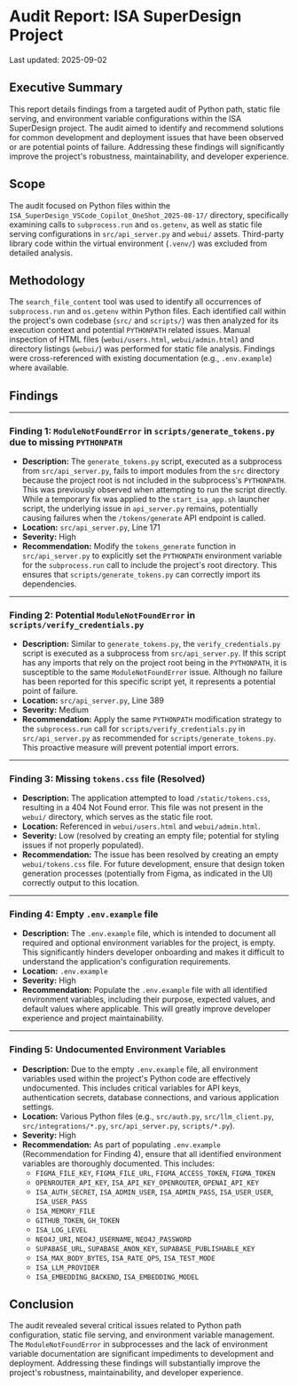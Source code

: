 # Audit Report: ISA SuperDesign Project
Last updated: 2025-09-02

## Executive Summary
This report details findings from a targeted audit of Python path, static file serving, and environment variable configurations within the ISA SuperDesign project. The audit aimed to identify and recommend solutions for common development and deployment issues that have been observed or are potential points of failure. Addressing these findings will significantly improve the project's robustness, maintainability, and developer experience.

## Scope
The audit focused on Python files within the `ISA_SuperDesign_VSCode_Copilot_OneShot_2025-08-17/` directory, specifically examining calls to `subprocess.run` and `os.getenv`, as well as static file serving configurations in `src/api_server.py` and `webui/` assets. Third-party library code within the virtual environment (`.venv/`) was excluded from detailed analysis.

## Methodology
The `search_file_content` tool was used to identify all occurrences of `subprocess.run` and `os.getenv` within Python files. Each identified call within the project's own codebase (`src/` and `scripts/`) was then analyzed for its execution context and potential `PYTHONPATH` related issues. Manual inspection of HTML files (`webui/users.html`, `webui/admin.html`) and directory listings (`webui/`) was performed for static file analysis. Findings were cross-referenced with existing documentation (e.g., `.env.example`) where available.

## Findings

---
### Finding 1: `ModuleNotFoundError` in `scripts/generate_tokens.py` due to missing `PYTHONPATH`

*   **Description:** The `generate_tokens.py` script, executed as a subprocess from `src/api_server.py`, fails to import modules from the `src` directory because the project root is not included in the subprocess's `PYTHONPATH`. This was previously observed when attempting to run the script directly. While a temporary fix was applied to the `start_isa_app.sh` launcher script, the underlying issue in `api_server.py` remains, potentially causing failures when the `/tokens/generate` API endpoint is called.
*   **Location:** `src/api_server.py`, Line 171
*   **Severity:** High
*   **Recommendation:** Modify the `tokens_generate` function in `src/api_server.py` to explicitly set the `PYTHONPATH` environment variable for the `subprocess.run` call to include the project's root directory. This ensures that `scripts/generate_tokens.py` can correctly import its dependencies.

---
### Finding 2: Potential `ModuleNotFoundError` in `scripts/verify_credentials.py`

*   **Description:** Similar to `generate_tokens.py`, the `verify_credentials.py` script is executed as a subprocess from `src/api_server.py`. If this script has any imports that rely on the project root being in the `PYTHONPATH`, it is susceptible to the same `ModuleNotFoundError` issue. Although no failure has been reported for this specific script yet, it represents a potential point of failure.
*   **Location:** `src/api_server.py`, Line 389
*   **Severity:** Medium
*   **Recommendation:** Apply the same `PYTHONPATH` modification strategy to the `subprocess.run` call for `scripts/verify_credentials.py` in `src/api_server.py` as recommended for `scripts/generate_tokens.py`. This proactive measure will prevent potential import errors.

---
### Finding 3: Missing `tokens.css` file (Resolved)

*   **Description:** The application attempted to load `/static/tokens.css`, resulting in a 404 Not Found error. This file was not present in the `webui/` directory, which serves as the static file root.
*   **Location:** Referenced in `webui/users.html` and `webui/admin.html`.
*   **Severity:** Low (resolved by creating an empty file; potential for styling issues if not properly populated).
*   **Recommendation:** The issue has been resolved by creating an empty `webui/tokens.css` file. For future development, ensure that design token generation processes (potentially from Figma, as indicated in the UI) correctly output to this location.

---
### Finding 4: Empty `.env.example` file

*   **Description:** The `.env.example` file, which is intended to document all required and optional environment variables for the project, is empty. This significantly hinders developer onboarding and makes it difficult to understand the application's configuration requirements.
*   **Location:** `.env.example`
*   **Severity:** High
*   **Recommendation:** Populate the `.env.example` file with all identified environment variables, including their purpose, expected values, and default values where applicable. This will greatly improve developer experience and project maintainability.

---
### Finding 5: Undocumented Environment Variables

*   **Description:** Due to the empty `.env.example` file, all environment variables used within the project's Python code are effectively undocumented. This includes critical variables for API keys, authentication secrets, database connections, and various application settings.
*   **Location:** Various Python files (e.g., `src/auth.py`, `src/llm_client.py`, `src/integrations/*.py`, `src/api_server.py`, `scripts/*.py`).
*   **Severity:** High
*   **Recommendation:** As part of populating `.env.example` (Recommendation for Finding 4), ensure that all identified environment variables are thoroughly documented. This includes:
    *   `FIGMA_FILE_KEY`, `FIGMA_FILE_URL`, `FIGMA_ACCESS_TOKEN`, `FIGMA_TOKEN`
    *   `OPENROUTER_API_KEY`, `ISA_API_KEY_OPENROUTER`, `OPENAI_API_KEY`
    *   `ISA_AUTH_SECRET`, `ISA_ADMIN_USER`, `ISA_ADMIN_PASS`, `ISA_USER_USER`, `ISA_USER_PASS`
    *   `ISA_MEMORY_FILE`
    *   `GITHUB_TOKEN`, `GH_TOKEN`
    *   `ISA_LOG_LEVEL`
    *   `NEO4J_URI`, `NEO4J_USERNAME`, `NEO4J_PASSWORD`
    *   `SUPABASE_URL`, `SUPABASE_ANON_KEY`, `SUPABASE_PUBLISHABLE_KEY`
    *   `ISA_MAX_BODY_BYTES`, `ISA_RATE_QPS`, `ISA_TEST_MODE`
    *   `ISA_LLM_PROVIDER`
    *   `ISA_EMBEDDING_BACKEND`, `ISA_EMBEDDING_MODEL`

## Conclusion
The audit revealed several critical issues related to Python path configuration, static file serving, and environment variable management. The `ModuleNotFoundError` in subprocesses and the lack of environment variable documentation are significant impediments to development and deployment. Addressing these findings will substantially improve the project's robustness, maintainability, and developer experience.
